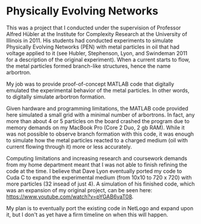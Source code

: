 # Physically Evolving Networks

This was a project that I conducted under the supervision of Professor Alfred Hübler at the Institute for Complexity Research at the University of Illinois in 2011. His students had conducted experiments to simulate Physically Evolving Networks (PEN) with metal particles in oil that had voltage applied to it (see Hubler, Stephenson, Lyon, and Swindeman 2011 for a description of the original experiment). When a current starts to flow, the metal particles formed branch-like structures, hence the name arbortron.

My job was to provide proof-of-concept MATLAB code that digitally emulated the experimental behavior of the metal particles. In other words, to digitally simulate arbortron formation.

Given hardware and programming limitations, the MATLAB code provided here simulated a small grid with a minimal number of arbortrons. In fact, any more than about 4 or 5 particles on the board crashed the program due to memory demands on my MacBook Pro (Core 2 Duo, 2 gb RAM). While it was not possible to observe branch formation with this code, it was enough to simulate how the metal particles reacted to a charged medium (oil with current flowing through it) more or less accurately.

Computing limitations and increasing research and coursework demands from my home department meant that I was not able to finish refining the code at the time. I believe that Dave Lyon eventually ported my code to Cuda C to expand the experimental medium (from 10x10 to 720 x 720) with more particles (32 insead of just 4). A simulation of his finished code, which was an expansion of my original project, can be seen here: https://www.youtube.com/watch?v=pYGAB6vaT08.

My plan is to eventually port the existing code in NetLogo and expand upon it, but I don't as yet have a firm timeline on when this will happen.
